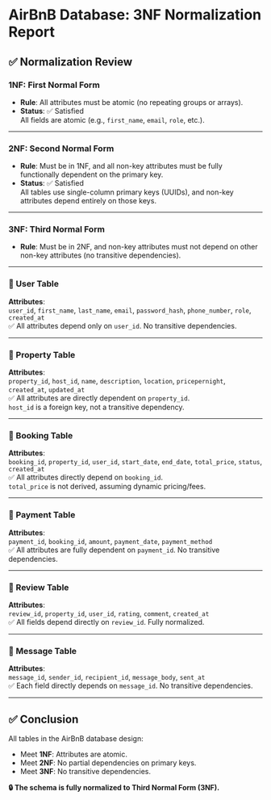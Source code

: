 # AirBnB Database: 3NF Normalization Report

## ✅ Normalization Review

### 1NF: First Normal Form
- **Rule**: All attributes must be atomic (no repeating groups or arrays).
- **Status**: ✅ Satisfied  
  All fields are atomic (e.g., `first_name`, `email`, `role`, etc.).

---

### 2NF: Second Normal Form
- **Rule**: Must be in 1NF, and all non-key attributes must be fully functionally dependent on the primary key.
- **Status**: ✅ Satisfied  
  All tables use single-column primary keys (UUIDs), and non-key attributes depend entirely on those keys.

---

### 3NF: Third Normal Form
- **Rule**: Must be in 2NF, and non-key attributes must not depend on other non-key attributes (no transitive dependencies).

---

### 🔹 User Table
**Attributes**:  
`user_id`, `first_name`, `last_name`, `email`, `password_hash`, `phone_number`, `role`, `created_at`  
✅ All attributes depend only on `user_id`. No transitive dependencies.

---

### 🔹 Property Table
**Attributes**:  
`property_id`, `host_id`, `name`, `description`, `location`, `pricepernight`, `created_at`, `updated_at`  
✅ All attributes are directly dependent on `property_id`.  
`host_id` is a foreign key, not a transitive dependency.

---

### 🔹 Booking Table
**Attributes**:  
`booking_id`, `property_id`, `user_id`, `start_date`, `end_date`, `total_price`, `status`, `created_at`  
✅ All attributes directly depend on `booking_id`.  
`total_price` is not derived, assuming dynamic pricing/fees.

---

### 🔹 Payment Table
**Attributes**:  
`payment_id`, `booking_id`, `amount`, `payment_date`, `payment_method`  
✅ All attributes are fully dependent on `payment_id`. No transitive dependencies.

---

### 🔹 Review Table
**Attributes**:  
`review_id`, `property_id`, `user_id`, `rating`, `comment`, `created_at`  
✅ All fields depend directly on `review_id`. Fully normalized.

---

### 🔹 Message Table
**Attributes**:  
`message_id`, `sender_id`, `recipient_id`, `message_body`, `sent_at`  
✅ Each field directly depends on `message_id`. No transitive dependencies.

---

## ✅ Conclusion

All tables in the AirBnB database design:
- Meet **1NF**: Attributes are atomic.
- Meet **2NF**: No partial dependencies on primary keys.
- Meet **3NF**: No transitive dependencies.

**🔒 The schema is fully normalized to Third Normal Form (3NF).**
